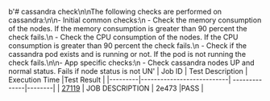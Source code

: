 b'# cassandra check\n\nThe following checks are performed on cassandra:\n\n- Initial common checks:\n    - Check the memory consumption of the nodes. If the memory consumption is greater than 90 percent the check fails.\n    - Check the CPU consumption of the nodes. If the CPU consumption is greater than 90 percent the check fails.\n    - Check if the cassandra pod exists and is running or not. If the pod is not running the check fails.\n\n- App specific checks:\n    - Check cassandra nodes UP and normal status. Fails if node status is not UN'
| Job ID |   Test Description         | Execution Time |Test Result   |
 |---------|---------------------------| --------------|--------|
 |    <a href= "https://gitlab.mayadata.io/oep/oep-e2e-gcp/-/jobs/27119">27119</a>   |  JOB DESCRIPTION           |  2e473     |PASS  |
